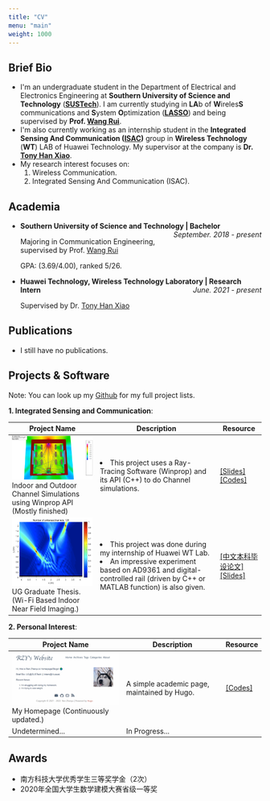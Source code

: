 ```yaml
---
title: "CV"
menu: "main"
weight: 1000
---
```




## Brief Bio

+ I'm an undergraduate student in the Department of Electrical and Electronics Engineering at **Southern University of Science and Technology** (**[SUSTech](https://www.sustech.edu.cn/en/)**). I am currently studying in **LA**b of **W**ireles**S** communications and **S**ystem **O**ptimization (**[LASSO](http://lasso.eee.sustech.edu.cn/)**) and being supervised by **Prof. [Wang Rui](https://eee.sustech.edu.cn/p/wangrui/index.html)**.
+ I'm also currently working as an internship student in the **Integrated Sensing And Communication ([ISAC](https://www.ieee-isac.org/))** group in **Wireless Technology** (**WT**) LAB of Huawei Technology. My supervisor at the company is **Dr. [Tony Han Xiao](https://scholar.google.com/citations?hl=en&user=cqvSehcAAAAJ)**.
+ My research interest focuses on:
  1. Wireless Communication.
  2. Integrated Sensing And Communication (ISAC).

## Academia

+ <b>Southern University of Science and Technology | Bachelor</b> <i style="float: right">September. 2018 - present</i>

  Majoring in Communication Engineering, supervised by Prof. [Wang Rui](https://eee.sustech.edu.cn/p/wangrui/index.html)

  GPA: (3.69/4.00), ranked 5/26.

+ <b>Huawei Technology, Wireless Technology Laboratory | Research Intern</b> <i style="float: right">June. 2021 - present</i>

  Supervised by Dr. [Tony Han Xiao](https://scholar.google.com/citations?hl=en&user=cqvSehcAAAAJ)

## Publications

+ I still have no publications.

## Projects & Software

Note: You can look up my [Github](https://github.com/rzy0901) for my full project lists.

**1. Integrated Sensing and Communication**:

| Project Name                                                 | Description                                                  | Resource                                                     |
| ------------------------------------------------------------ | ------------------------------------------------------------ | ------------------------------------------------------------ |
| <img src="/cv.assets/image-20211204033131472.png" style="zoom:35%;" /> <br/>Indoor and Outdoor Channel Simulations using Winprop API (Mostly finished) | <li> This project uses a Ray-Tracing Software (Winprop) and its API (C++) to do Channel simulations. | [[Slides]](https://raw.githubusercontent.com/rzy0901/testWinprop/master/2021_7_12.pdf) <br/>[[Codes]](https://github.com/rzy0901/testWinprop) |
| <img src="/cv.assets/image-20220510230834702.png" alt="image-20220510230834702" style="zoom: 35%;" /><br/>UG Graduate Thesis. (Wi-Fi Based Indoor Near Field Imaging.) | <li>This project was done during my internship of Huawei WT Lab.<br/><li>An impressive experiment based on AD9361 and digital-controlled rail (driven by C++ or MATLAB function) is also given. | [[中文本科毕设论文]](https://raw.githubusercontent.com/rzy0901/report/master/out/main.pdf)<br/>[[Slides]](/cv.assets/任振裕毕业设计20220528v3.pdf) |

**2. Personal Interest**:

| Project Name                                                 | Description                                 | Resource                                                |
| ------------------------------------------------------------ | ------------------------------------------- | ------------------------------------------------------- |
| <img src="/cv.assets/image-20220116190146368.png" alt="image-20220116190146368" style="zoom:33%;" /> <br/>My Homepage (Continuously updated.) | A simple academic page, maintained by Hugo. | [[Codes]](https://github.com/rzy0901/rzy0901.github.io) |
| Undetermined...                                              | In Progress...                              |                                                         |

## Awards

+ 南方科技大学优秀学生三等奖学金（2次）
+ 2020年全国大学生数学建模大赛省级一等奖